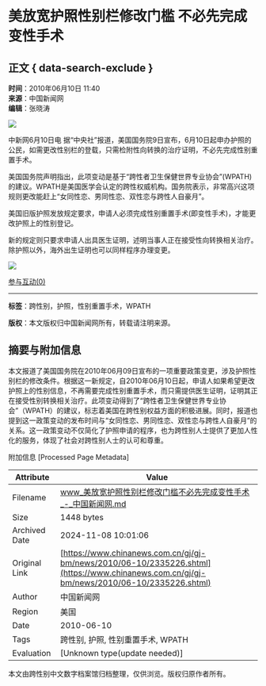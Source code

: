 # 美放宽护照性别栏修改门槛 不必先完成变性手术

## 正文 { data-search-exclude }


**时间**：2010年06月10日 11:40  
**来源**：中国新闻网  
**编辑**：张晓涛  

![](http://www.chinanews.com.cn/fileftp/2010/04/2010-04-23/U76P4T47D13180F981DT20100423110629.jpg)

中新网6月10日电 据“中央社”报道，美国国务院9日宣布，6月10日起申办护照的公民，如需更改性别栏的登载，只需检附性向转换的治疗证明，不必先完成性别重置手术。

美国国务院声明指出，此项变动是基于“跨性者卫生保健世界专业协会”(WPATH)的建议。WPATH是美国医学会认定的跨性权威机构。国务院表示，非常高兴这项规则更改能赶上“女同性恋、男同性恋、双性恋与跨性人自豪月”。

美国旧版护照发放规定要求，申请人必须完成性别重置手术(即变性手术)，才能更改护照上的性别登记。

新的规定则只要求申请人出具医生证明，述明当事人正在接受性向转换相关治疗。除护照以外，海外出生证明也可以同样程序办理变更。

![](http://www.chinanews.com.cn/fileftp/2010/04/2010-04-23/U76P4T47D13180F980DT20100423111451.jpg)

[参与互动(0)](http://comment.chinanews.com.cn/comments/comments.php?newsid=2335226)   

---  

**标签**：跨性别，护照，性别重置手术，WPATH  

**版权**：本文版权归中国新闻网所有，转载请注明来源。  

## 摘要与附加信息

<!-- tcd_abstract -->
本文报道了美国国务院在2010年06月09日宣布的一项重要政策变更，涉及护照性别栏的修改条件。根据这一新规定，自2010年06月10日起，申请人如果希望更改护照上的性别信息，不再需要完成性别重置手术，而只需提供医生证明，证明其正在接受性别转换相关治疗。此项变动得到了“跨性者卫生保健世界专业协会”（WPATH）的建议，标志着美国在跨性别权益方面的积极进展。同时，报道也提到这一政策变动的发布时间与“女同性恋、男同性恋、双性恋与跨性人自豪月”的关系。这一政策变动不仅简化了护照申请的程序，也为跨性别人士提供了更加人性化的服务，体现了社会对跨性别人士的认可和尊重。
<!-- tcd_abstract_end -->

附加信息 [Processed Page Metadata]

| Attribute       | Value                                  |
|-----------------|----------------------------------------|
| Filename        | www_美放宽护照性别栏修改门槛不必先完成变性手术_-_中国新闻网.md                             |
| Size            | 1448 bytes                           |
| Archived Date   | 2024-11-08 10:01:06                             |
| Original Link   | [https://www.chinanews.com.cn/gj/gj-bm/news/2010/06-10/2335226.shtml](https://www.chinanews.com.cn/gj/gj-bm/news/2010/06-10/2335226.shtml)                       |
| Author          | 中国新闻网                               |
| Region          | 美国                               |
| Date            | 2010-06-10                                 |
| Tags            | 跨性别, 护照, 性别重置手术, WPATH                                 |
| Evaluation            | [Unknown type(update needed)]                                 |
<!-- tcd_table_end -->

本文由跨性别中文数字档案馆归档整理，仅供浏览。版权归原作者所有。
